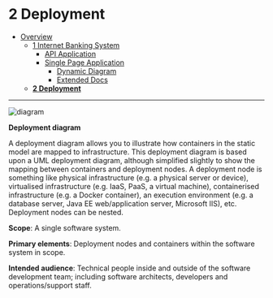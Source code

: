 # 2 Deployment

* [Overview](docs/README.md)
  * [1 Internet Banking System](docs/1%20Internet%20Banking%20System/README.md)
    * [API Application](docs/1%20Internet%20Banking%20System/API%20Application/README.md)
    * [Single Page Application](docs/1%20Internet%20Banking%20System/Single%20Page%20Application/README.md)
      * [Dynamic Diagram](docs/1%20Internet%20Banking%20System/Single%20Page%20Application/Dynamic%20Diagram/README.md)
      * [Extended Docs](docs/1%20Internet%20Banking%20System/Single%20Page%20Application/Extended%20Docs/README.md)
  * [**2 Deployment**](docs/2%20Deployment/README.md)

---

![diagram](https://www.plantuml.com/plantuml/png/0/rLPHJnin37v7uZzuVHcWqaA59hGdIikWYDAAAsEJ9bM-96qpSiafoHNOn7-VasifxOequ6dtK2MkFyV-RCSvSXwjBpArkV51QgOABc3YVUu-r-iMxsfZwIT5MZXXcT5UQ5zZ9giZjnBrL1LvKMyTxFOLQd_TlQWhzC9v4WtR8bVc8Gk0F5hVtBXeVkzT3uOtdS7PyEBazEIolRKTv0lLuQNXOYjNh0gLOpc6OzItGDlAoXuuUWH6264hsxytDu2-LJDS4ogLuvH0kvZBdPsT7_x-CDYwJWlj2zZ_LDixW8j1ycHZdHtCaKq4ePfn0GEJCVILLG4SrkwNx8IlHPoXrCAI5HaG_Guqyrn90aYZWv5pd2AWvf3aLkenTB-sWhXlpLHouQ0JWjJ2n-23mgZGB81HIVy0KqbeE4zwb_MpmQ2V01rHgsmlt7Wibu_hIPhnmzEz_MTiXUshUJ8McGeyzU82Tg5lPORseRAGxJVOonorqosUacwRafkY4m5t9HIMmS9S30cHdc7uD_764aMXEi6AiNJUHcsGUcHi5jTLcA2R20vO-0avEwCUc1KyR56vAY1ZmZbGPamRuTcR66miCzXu8uEDvnGcWjgElvR4nl_7OlgSlJkHbjrwyCPkRRotNSa3Gjo8z1_RjIsKd0hhWDW1kbA989XTc54xYF_gP4S_bCySnm9mSSmBj3skkoip4_ni5SwRJDYF3aWWoIONKyb46NLE-qul0MEXgRaraZy5lWYun95-jpH0i83-XjJ1KY_TI0XAPj9JCRWYTHIF6QsFR_ccyWROp4yNhot2IBliS0nzRQ0qTVBbI8Ea20CWE2rfF3apyd0ZDJTtBlXKHfuXwoKl3edKahAmirmVbxjWyTIOa9lMnD9nLUYQNr8fX2_IYf5Phfm5YIx7q4zbMliXhMkg9s5MvcLLDFMuK6YNsLNgVOHIwS8ihATAcfSFNGHFcIudKXTlwT0mbnYTJFLhWZS_dT7bF0aM0Yg6zZf8xA6IaaLxc1WPMwJncRjpO3mcZe8hWTp1Y78G-RgpL7Rp0y_RnwqLHECLa61_ZYXpH6hnNK6wyLro93IdfyiV)

**Deployment diagram**

A deployment diagram allows you to illustrate how containers in the static model are mapped to infrastructure. This deployment diagram is based upon a UML deployment diagram, although simplified slightly to show the mapping between containers and deployment nodes. A deployment node is something like physical infrastructure (e.g. a physical server or device), virtualised infrastructure (e.g. IaaS, PaaS, a virtual machine), containerised infrastructure (e.g. a Docker container), an execution environment (e.g. a database server, Java EE web/application server, Microsoft IIS), etc. Deployment nodes can be nested.

**Scope**: A single software system.

**Primary elements**: Deployment nodes and containers within the software system in scope.

**Intended audience**: Technical people inside and outside of the software development team; including software architects, developers and operations/support staff.